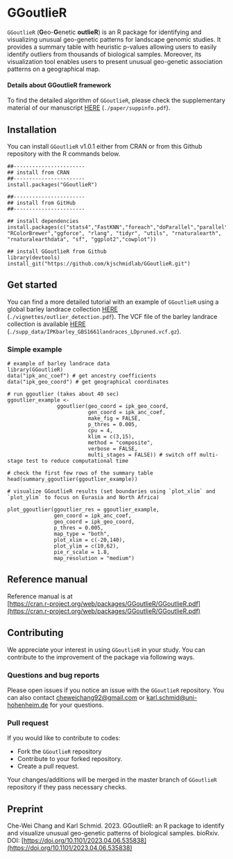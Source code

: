 # GGoutlieR

`GGoutlieR` (**G**eo-**G**enetic **outlieR**) is an R package for identifying and visualizing unusual geo-genetic patterns for landscape genomic studies.
It provides a summary table with heuristic p-values allowing users to easily identify outliers from thousands of biological samples.
Moreover, its visualization tool enables users to present unusual geo-genetic association patterns on a geographical map.

#### Details about GGoutlieR framework

To find the detailed algorithm of `GGoutlieR`, please check the supplementary material of our manuscript [HERE](https://github.com/kjschmidlab/GGoutlieR/blob/master/paper/suppinfo.pdf) (`./paper/suppinfo.pdf`).

## Installation

You can install `GGoutlieR` v1.0.1 either from CRAN or from this Github repository with the R commands below.

```
##-----------------------
## install from CRAN
##-----------------------
install.packages("GGoutlieR")

##-----------------------
## install from GitHub
##-----------------------

## install dependencies
install.packages(c("stats4","FastKNN","foreach","doParallel","parallel","scales", "RColorBrewer","ggforce", "rlang", "tidyr", "utils", "rnaturalearth", "rnaturalearthdata", "sf", "ggplot2","cowplot"))

## install GGoutlieR from Github
library(devtools)
install_git("https://github.com/kjschmidlab/GGoutlieR.git")
```

## Get started

You can find a more detailed tutorial with an example of `GGoutlieR` using a global barley landrace collection [HERE](https://github.com/kjschmidlab/GGoutlieR/blob/master/vignettes/outlier_detection.pdf) (`./vignettes/outlier_detection.pdf`). 
The VCF file of the barley landrace collection is available [HERE](https://github.com/kjschmidlab/GGoutlieR/blob/master/supp_data/IPKbarley_GBS1661landraces_LDpruned.vcf.gz) (`./supp_data/IPKbarley_GBS1661landraces_LDpruned.vcf.gz`).

### Simple example

```
# example of barley landrace data 
library(GGoutlieR)
data("ipk_anc_coef") # get ancestry coefficients
data("ipk_geo_coord") # get geographical coordinates

# run ggoutlier (takes about 40 sec)
ggoutlier_example <- 
                ggoutlier(geo_coord = ipk_geo_coord,
                          gen_coord = ipk_anc_coef,
                          make_fig = FALSE,
                          p_thres = 0.005, 
                          cpu = 4, 
                          klim = c(3,15), 
                          method = "composite",
                          verbose = FALSE,
                          multi_stages = FALSE)) # switch off multi-stage test to reduce computational time
                          
# check the first few rows of the summary table
head(summary_ggoutlier(ggoutlier_example))     

# visualize GGoutlieR results (set boundaries using `plot_xlim` and `plot_ylim` to focus on Eurasia and North Africa)

plot_ggoutlier(ggoutlier_res = ggoutlier_example,
               gen_coord = ipk_anc_coef,
               geo_coord = ipk_geo_coord,
               p_thres = 0.005,
               map_type = "both",
               plot_xlim = c(-20,140),
               plot_ylim = c(10,62),
               pie_r_scale = 1.8,
               map_resolution = "medium")
```

## Reference manual

Reference manual is at  
[https://cran.r-project.org/web/packages/GGoutlieR/GGoutlieR.pdf](https://cran.r-project.org/web/packages/GGoutlieR/GGoutlieR.pdf)

## Contributing

We appreciate your interest in using `GGoutlieR` in your study. You can contribute to the improvement of the package via following ways.

### Questions and bug reports

Please open issues if you notice an issue with the `GGoutlieR` repository. 
You can also contact [cheweichang92@gmail.com](cheweichang92@gmail.com) or [karl.schmid@uni-hohenheim.de](karl.schmid@uni-hohenheim.de) for your questions.

### Pull request

If you would like to contribute to codes:

* Fork the `GGoutlieR` repository
* Contribute to your forked repository.
* Create a pull request.

Your changes/additions will be merged in the master branch of `GGoutlieR` repository if they pass necessary checks.

## Preprint
Che-Wei Chang and Karl Schmid. 2023. GGoutlieR: an R package to identify and visualize unusual geo-genetic patterns of biological samples. bioRxiv. DOI: [https://doi.org/10.1101/2023.04.06.535838](https://doi.org/10.1101/2023.04.06.535838)




